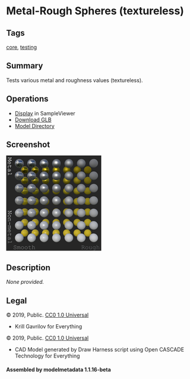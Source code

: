 # Metal-Rough Spheres (textureless)

## Tags

[core](../../Models-core.md), [testing](../../Models-testing.md)

## Summary

Tests various metal and roughness values (textureless).

## Operations

* [Display](https://github.khronos.org/glTF-Sample-Viewer-Release/?model=https://raw.GithubUserContent.com/KhronosGroup/glTF-Sample-Assets/main/./Models/MetalRoughSpheresNoTextures/glTF-Binary/MetalRoughSpheresNoTextures.glb) in SampleViewer
* [Download GLB](https://raw.GithubUserContent.com/KhronosGroup/glTF-Sample-Assets/main/./Models/MetalRoughSpheresNoTextures/glTF-Binary/MetalRoughSpheresNoTextures.glb)
* [Model Directory](./)

## Screenshot

![screenshot](screenshot/screenshot.png)

## Description

_None provided._

## Legal

&copy; 2019, Public. [CC0 1.0 Universal](https://creativecommons.org/publicdomain/zero/1.0/legalcode)

 - Krill Gavrilov for Everything

&copy; 2019, Public. [CC0 1.0 Universal](https://creativecommons.org/publicdomain/zero/1.0/legalcode)

 - CAD Model generated by Draw Harness script using Open CASCADE Technology for Everything

#### Assembled by modelmetadata 1.1.16-beta